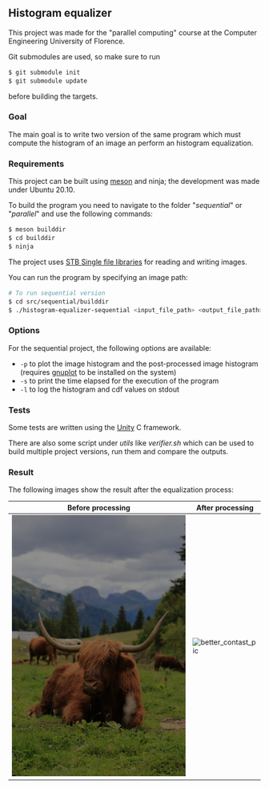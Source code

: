 ## Histogram equalizer

This project was made for the "parallel computing" course at the Computer Engineering University of Florence.

Git submodules are used, so make sure to run

```bash
$ git submodule init
$ git submodule update
```

before building the targets.

### Goal

The main goal is to write two version of the same program which must compute the histogram of an image an perform an histogram equalization.

### Requirements

This project can be built using [meson](https://mesonbuild.com/) and ninja; the development was made under Ubuntu 20.10.

To build the program you need to navigate to the folder "*sequential*" or "*parallel*" and use the following commands:

```bash
$ meson builddir
$ cd builddir
$ ninja
```

The project uses [STB Single file libraries](https://github.com/nothings/stb) for reading and writing images.

You can run the program by specifying an image path:

```bash
# To run sequential version
$ cd src/sequential/builddir
$ ./histogram-equalizer-sequential <input_file_path> <output_file_path> [options]
```

### Options

For the sequential project, the following options are available:

- `-p` to plot the image histogram and the post-processed image histogram (requires [gnuplot](http://www.gnuplot.info/) to be installed on the system)
- `-s` to print the time elapsed for the execution of the program
- `-l` to log the histogram and cdf values on stdout

### Tests

Some tests are written using the [Unity](http://www.throwtheswitch.org/unity) C framework.

There are also some script under *utils* like *verifier.sh* which can be used to build multiple project versions, run them and compare the outputs.

### Result

The following images show the result after the equalization process:

| Before processing                                | After processing                                        |
| ------------------------------------------------ | ------------------------------------------------------- |
| ![low_contast_pic](./assets/pic_low_contrast.jpg) | ![better_contast_pic](./assets/pic_better_contrast.jpg) |

